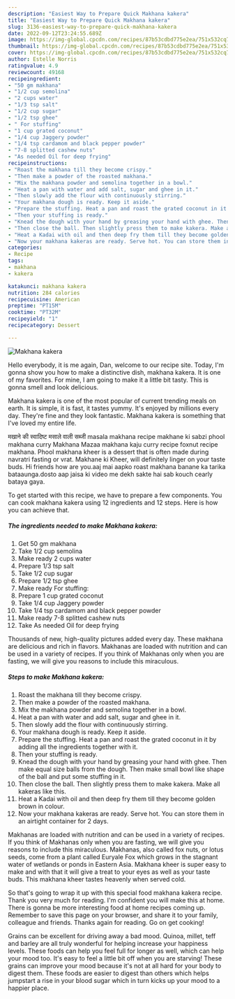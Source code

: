 ```yaml
---
description: "Easiest Way to Prepare Quick Makhana kakera"
title: "Easiest Way to Prepare Quick Makhana kakera"
slug: 3136-easiest-way-to-prepare-quick-makhana-kakera
date: 2022-09-12T23:24:55.689Z
image: https://img-global.cpcdn.com/recipes/87b53cdbd775e2ea/751x532cq70/makhana-kakera-recipe-main-photo.jpg
thumbnail: https://img-global.cpcdn.com/recipes/87b53cdbd775e2ea/751x532cq70/makhana-kakera-recipe-main-photo.jpg
cover: https://img-global.cpcdn.com/recipes/87b53cdbd775e2ea/751x532cq70/makhana-kakera-recipe-main-photo.jpg
author: Estelle Norris
ratingvalue: 4.9
reviewcount: 49168
recipeingredient:
- "50 gm makhana"
- "1/2 cup semolina"
- "2 cups water"
- "1/3 tsp salt"
- "1/2 cup sugar"
- "1/2 tsp ghee"
- " For stuffing"
- "1 cup grated coconut"
- "1/4 cup Jaggery powder"
- "1/4 tsp cardamom and black pepper powder"
- "7-8 splitted cashew nuts"
- "As needed Oil for deep frying"
recipeinstructions:
- "Roast the makhana till they become crispy."
- "Then make a powder of the roasted makhana."
- "Mix the makhana powder and semolina together in a bowl."
- "Heat a pan with water and add salt, sugar and ghee in it."
- "Then slowly add the flour with continuously stirring."
- "Your makhana dough is ready. Keep it aside."
- "Prepare the stuffing. Heat a pan and roast the grated coconut in it by adding all the ingredients together with it."
- "Then your stuffing is ready."
- "Knead the dough with your hand by greasing your hand with ghee. Then make equal size balls from the dough. Then make small bowl like shape of the ball and put some stuffing in it."
- "Then close the ball. Then slightly press them to make kakera. Make all kakeras like this."
- "Heat a Kadai with oil and then deep fry them till they become golden brown in colour."
- "Now your makhana kakeras are ready. Serve hot. You can store them in an airtight container for 2 days."
categories:
- Recipe
tags:
- makhana
- kakera

katakunci: makhana kakera 
nutrition: 284 calories
recipecuisine: American
preptime: "PT15M"
cooktime: "PT32M"
recipeyield: "1"
recipecategory: Dessert

---
```



![Makhana kakera](https://img-global.cpcdn.com/recipes/87b53cdbd775e2ea/751x532cq70/makhana-kakera-recipe-main-photo.jpg)

Hello everybody, it is me again, Dan, welcome to our recipe site. Today, I'm gonna show you how to make a distinctive dish, makhana kakera. It is one of my favorites. For mine, I am going to make it a little bit tasty. This is gonna smell and look delicious.

Makhana kakera is one of the most popular of current trending meals on earth. It is simple, it is fast, it tastes yummy. It's enjoyed by millions every day. They're fine and they look fantastic. Makhana kakera is something that I've loved my entire life.

मखाने की स्वादिष्ट मसाले वाली सब्जी masala makhana recipe makhane ki sabzi phool makhana curry Makhana Mazaa makhana kaju curry recipe foxnut recipe makhana. Phool makhana kheer is a dessert that is often made during navratri fasting or vrat. Makhane ki Kheer, will definitely linger on your taste buds. Hi friends how are you.aaj mai aapko roast makhana banane ka tarika bataaunga.dosto aap jaisa ki video me dekh sakte hai sab kouch cearly bataya gaya.


To get started with this recipe, we have to prepare a few components. You can cook makhana kakera using 12 ingredients and 12 steps. Here is how you can achieve that.

<!--inarticleads1-->

##### The ingredients needed to make Makhana kakera:

1. Get 50 gm makhana
1. Take 1/2 cup semolina
1. Make ready 2 cups water
1. Prepare 1/3 tsp salt
1. Take 1/2 cup sugar
1. Prepare 1/2 tsp ghee
1. Make ready  For stuffing:
1. Prepare 1 cup grated coconut
1. Take 1/4 cup Jaggery powder
1. Take 1/4 tsp cardamom and black pepper powder
1. Make ready 7-8 splitted cashew nuts
1. Take As needed Oil for deep frying


Thousands of new, high-quality pictures added every day. These makhana are delicious and rich in flavors. Makhanas are loaded with nutrition and can be used in a variety of recipes. If you think of Makhanas only when you are fasting, we will give you reasons to include this miraculous. 

<!--inarticleads2-->

##### Steps to make Makhana kakera:

1. Roast the makhana till they become crispy.
1. Then make a powder of the roasted makhana.
1. Mix the makhana powder and semolina together in a bowl.
1. Heat a pan with water and add salt, sugar and ghee in it.
1. Then slowly add the flour with continuously stirring.
1. Your makhana dough is ready. Keep it aside.
1. Prepare the stuffing. Heat a pan and roast the grated coconut in it by adding all the ingredients together with it.
1. Then your stuffing is ready.
1. Knead the dough with your hand by greasing your hand with ghee. Then make equal size balls from the dough. Then make small bowl like shape of the ball and put some stuffing in it.
1. Then close the ball. Then slightly press them to make kakera. Make all kakeras like this.
1. Heat a Kadai with oil and then deep fry them till they become golden brown in colour.
1. Now your makhana kakeras are ready. Serve hot. You can store them in an airtight container for 2 days.


Makhanas are loaded with nutrition and can be used in a variety of recipes. If you think of Makhanas only when you are fasting, we will give you reasons to include this miraculous. Makhanas, also called fox nuts, or lotus seeds, come from a plant called Euryale Fox which grows in the stagnant water of wetlands or ponds in Eastern Asia. Makhana kheer is super easy to make and with that it will give a treat to your eyes as well as your taste buds. This makhana kheer tastes heavenly when served cold. 

So that's going to wrap it up with this special food makhana kakera recipe. Thank you very much for reading. I'm confident you will make this at home. There is gonna be more interesting food at home recipes coming up. Remember to save this page on your browser, and share it to your family, colleague and friends. Thanks again for reading. Go on get cooking!

Grains can be excellent for driving away a bad mood. Quinoa, millet, teff and barley are all truly wonderful for helping increase your happiness levels. These foods can help you feel full for longer as well, which can help your mood too. It's easy to feel a little bit off when you are starving! These grains can improve your mood because it's not at all hard for your body to digest them. These foods are easier to digest than others which helps jumpstart a rise in your blood sugar which in turn kicks up your mood to a happier place.
